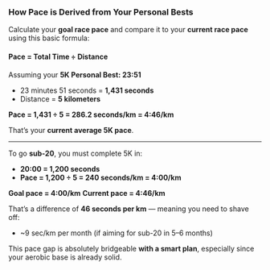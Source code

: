 ### How Pace is Derived from Your Personal Bests

Calculate your **goal race pace** and compare it to your **current race pace** using this basic formula:

#### **Pace = Total Time ÷ Distance**

Assuming your **5K Personal Best: 23:51**

* 23 minutes 51 seconds = **1,431 seconds**
* Distance = **5 kilometers**

**Pace = 1,431 ÷ 5 = 286.2 seconds/km = 4:46/km**

That’s your **current average 5K pace**.

---

To go **sub-20**, you must complete 5K in:

* **20:00 = 1,200 seconds**
* **Pace = 1,200 ÷ 5 = 240 seconds/km = 4:00/km**

**Goal pace = 4:00/km**
**Current pace = 4:46/km**

That’s a difference of **46 seconds per km** — meaning you need to shave off:

* \~9 sec/km per month (if aiming for sub-20 in 5–6 months)

This pace gap is absolutely bridgeable **with a smart plan**, especially since your aerobic base is already solid.
